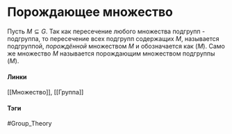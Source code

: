 # Порождающее множество
Пусть $M\subseteq G$. Так как пересечение любого множества подгрупп - подгруппа, то пересечение всех подгрупп содержащих $M$, называется подгруппой, *порождённой* множеством $M$ и обозначается как $(M)$. Само же множество $M$ называется порождающим множеством подгруппы $(M)$.

#### Линки
[[Множество]],
[[Группа]]
#### Тэги 
 #Group_Theory 